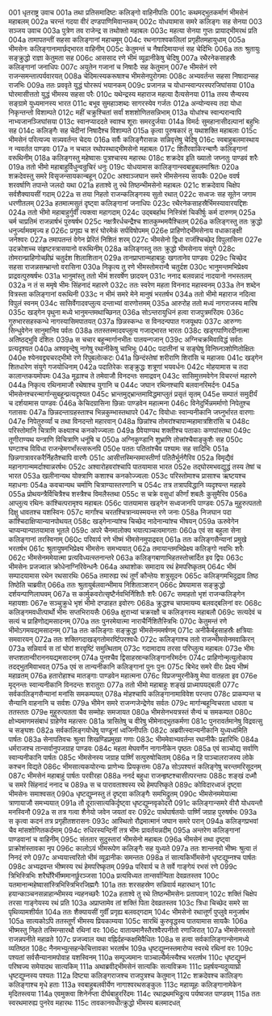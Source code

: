 001  धृतराष्ट्र उवाच
001a तथा प्रतिसमादिष्टः कलिङ्गो वाहिनीपतिः
001c कथमद्भुतकर्माणं भीमसेनं महाबलम्
002a चरन्तं गदया वीरं दण्डपाणिमिवान्तकम्
002c योधयामास समरे कलिङ्गः सह सेनया
003  सञ्जय उवाच
003a पुत्रेण तव राजेन्द्र स तथोक्तो महाबलः
003c महत्या सेनया गुप्तः प्रायाद्भीमरथं प्रति
004a तामापतन्तीं सहसा कलिङ्गानां महाचमूम्
004c रथनागाश्वकलिलां प्रगृहीतमहायुधाम्
005a भीमसेनः कलिङ्गानामार्छद्भारत वाहिनीम्
005c केतुमन्तं च नैषादिमायान्तं सह चेदिभिः
006a ततः श्रुतायुः सङ्क्रुद्धो राज्ञा केतुमता सह
006c आससाद रणे भीमं व्यूढानीकेषु चेदिषु
007a रथैरनेकसाहस्रैः कलिङ्गानां जनाधिपः
007c अयुतेन गजानां च निषादैः सह केतुमान्
007e भीमसेनं रणे राजन्समन्तात्पर्यवारयत्
008a चेदिमत्स्यकरूषाश्च भीमसेनपुरोगमाः
008c अभ्यवर्तन्त सहसा निषादान्सह राजभिः
009a ततः प्रववृते युद्धं घोररूपं भयानकम्
009c प्रजानन्न च योधान्स्वान्परस्परजिघांसया
010a घोरमासीत्ततो युद्धं भीमस्य सहसा परैः
010c यथेन्द्रस्य महाराज महत्या दैत्यसेनया
011a तस्य सैन्यस्य सङ्ग्रामे युध्यमानस्य भारत
011c बभूव सुमहाञ्शब्दः सागरस्येव गर्जतः
012a अन्योन्यस्य तदा योधा निकृन्तन्तो विशाम्पते
012c महीं चक्रुश्चितां सर्वां शशशोणितसन्निभाम्
013a योधांश्च स्वान्परान्वापि नाभ्यजानञ्जिघांसया
013c स्वानप्याददते स्वाश्च शूराः समरदुर्जयाः
014a विमर्दः सुमहानासीदल्पानां बहुभिः सह
014c कलिङ्गैः सह चेदीनां निषादैश्च विशाम्पते
015a कृत्वा पुरुषकारं तु यथाशक्ति महाबलाः
015c भीमसेनं परित्यज्य सन्न्यवर्तन्त चेदयः
016a सर्वैः कलिङ्गैरासन्नः सन्निवृत्तेषु चेदिषु
016c स्वबाहुबलमास्थाय न न्यवर्तत पाण्डवः
017a न चचाल रथोपस्थाद्भीमसेनो महाबलः
017c शितैरवाकिरन्बाणैः कलिङ्गानां वरूथिनीम्
018a कलिङ्गस्तु महेष्वासः पुत्रश्चास्य महारथः
018c शक्रदेव इति ख्यातो जघ्नतुः पाण्डवं शरैः
019a ततो भीमो महाबाहुर्विधुन्वन्रुचिरं धनुः
019c योधयामास कालिङ्गान्स्वबाहुबलमाश्रितः
020a शक्रदेवस्तु समरे विसृजन्सायकान्बहून्
020c अश्वाञ्जघान समरे भीमसेनस्य सायकैः
020e ववर्ष शरवर्षाणि तपान्ते जलदो यथा
021a हताश्वे तु रथे तिष्ठन्भीमसेनो महाबलः
021c शक्रदेवाय चिक्षेप सर्वशैक्यायसीं गदाम्
022a स तया निहतो राजन्कलिङ्गस्य सुतो रथात्
022c सध्वजः सह सूतेन जगाम धरणीतलम्
023a हतमात्मसुतं दृष्ट्वा कलिङ्गानां जनाधिपः
023c रथैरनेकसाहस्रैर्भिमस्यावारयद्दिशः
024a ततो भीमो महाबाहुर्गुर्वीं त्यक्त्वा महागदाम्
024c उद्बबर्हाथ निस्त्रिंशं चिकीर्षुः कर्म दारुणम्
025a चर्म चाप्रतिमं राजन्नार्षभं पुरुषर्षभ
025c नक्षत्रैरर्धचन्द्रैश्च शातकुम्भमयैश्चितम्
026a कलिङ्गस्तु ततः क्रुद्धो धनुर्ज्यामवमृज्य ह
026c प्रगृह्य च शरं घोरमेकं सर्पविषोपमम्
026e प्राहिणोद्भीमसेनाय वधाकाङ्क्षी जनेश्वरः
027a तमापतन्तं वेगेन प्रेरितं निशितं शरम्
027c भीमसेनो द्विधा राजंश्चिच्छेद विपुलासिना
027e उदक्रोशच्च संहृष्टस्त्रासयानो वरूथिनीम्
028a कलिङ्गस्तु ततः क्रुद्धो भीमसेनाय संयुगे
028c तोमरान्प्राहिणोच्छीघ्रं चतुर्दश शिलाशितान्
029a तानप्राप्तान्महाबाहुः खगतानेव पाण्डवः
029c चिच्छेद सहसा राजन्नसम्भ्रान्तो वरासिना
030a निकृत्य तु रणे भीमस्तोमरान्वै चतुर्दश
030c भानुमन्तमभिप्रेक्ष्य प्राद्रवत्पुरुषर्षभः
031a भानुमांस्तु ततो भीमं शरवर्षेण छादयन्
031c ननाद बलवन्नादं नादयानो नभस्तलम्
032a न तं स ममृषे भीमः सिंहनादं महारणे
032c ततः स्वरेण महता विननाद महास्वनम्
033a तेन शब्देन वित्रस्ता कलिङ्गानां वरूथिनी
033c न भीमं समरे मेने मानुषं भरतर्षभ
034a ततो भीमो महाराज नदित्वा विपुलं स्वनम्
034c सासिर्वेगादवप्लुत्य दन्ताभ्यां वारणोत्तमम्
035a आरुरोह ततो मध्यं नागराजस्य मारिष
035c खड्गेन पृथुना मध्ये भानुमन्तमथाच्छिनत्
036a सोऽन्तरायुधिनं हत्वा राजपुत्रमरिंदमः
036c गुरुभारसहस्कन्धे नागस्यासिमपातयत्
037a छिन्नस्कन्धः स विनदन्पपात गजयूथपः
037c आरुग्णः सिन्धुवेगेन सानुमानिव पर्वतः
038a ततस्तस्मादवप्लुत्य गजाद्भारत भारतः
038c खड्गपाणिरदीनात्मा अतिष्ठद्भुवि दंशितः
039a स चचार बहून्मार्गानभीतः पातयन्गजान्
039c अग्निचक्रमिवाविद्धं सर्वतः प्रत्यदृश्यत
040a अश्ववृन्देषु नागेषु रथानीकेषु चाभिभूः
040c पदातीनां च सङ्घेषु विनिघ्नञ्शोणितोक्षितः
040e श्येनवद्व्यचरद्भीमो रणे रिपुबलोत्कटः
041a छिन्दंस्तेषां शरीराणि शिरांसि च महाजवः
041c खड्गेन शितधारेण संयुगे गजयोधिनाम्
042a पदातिरेकः सङ्क्रुद्धः शत्रूणां भयवर्धनः
042c मोहयामास च तदा कालान्तकयमोपमः
043a मूढाश्च ते तमेवाजौ विनदन्तः समाद्रवन्
043c सासिमुत्तमवेगेन विचरन्तं महारणे
044a निकृत्य रथिनामाजौ रथेषाश्च युगानि च
044c जघान रथिनश्चापि बलवानरिमर्दनः
045a भीमसेनश्चरन्मार्गान्सुबहून्प्रत्यदृश्यत
045c भ्रान्तमुद्भ्रान्तमाविद्धमाप्लुतं प्रसृतं सृतम्
045e सम्पातं समुदीर्यं च दर्शयामास पाण्डवः
046a केचिदग्रासिना छिन्नाः पाण्डवेन महात्मना
046c विनेदुर्भिन्नमर्माणो निपेतुश्च गतासवः
047a छिन्नदन्ताग्रहस्ताश्च भिन्नकुम्भास्तथापरे
047c वियोधाः स्वान्यनीकानि जघ्नुर्भारत वारणाः
047e निपेतुरुर्व्यां च तथा विनदन्तो महारवान्
048a छिन्नांश्च तोमरांश्चापान्महामात्रशिरांसि च
048c परिस्तोमानि चित्राणि कक्ष्याश्च कनकोज्ज्वलाः
049a ग्रैवेयाण्यथ शक्तीश्च पताकाः कणपांस्तथा
049c तूणीराण्यथ यन्त्राणि विचित्राणि धनूंषि च
050a अग्निकुण्डानि शुभ्राणि तोत्त्रांश्चैवाङ्कुशैः सह
050c घण्टाश्च विविधा राजन्हेमगर्भांस्त्सरूनपि
050e पततः पतितांश्चैव पश्यामः सह सादिभिः
051a छिन्नगात्रावरकरैर्निहतैश्चापि वारणैः
051c आसीत्तस्मिन्समास्तीर्णा पतितैर्भूर्नगैरिव
052a विमृद्यैवं महानागान्ममर्दाश्वान्नरर्षभः
052c अश्वारोहवरांश्चापि पातयामास भारत
052e तद्घोरमभवद्युद्धं तस्य तेषां च भारत
053a खलीनान्यथ योक्त्राणि कशाश्च कनकोज्ज्वलाः
053c परिस्तोमाश्च प्रासाश्च ऋष्टयश्च महाधनाः
054a कवचान्यथ चर्माणि चित्राण्यास्तरणानि च
054c तत्र तत्रापविद्धानि व्यदृश्यन्त महाहवे
055a प्रोथयन्त्रैर्विचित्रैश्च शस्त्रैश्च विमलैस्तथा
055c स चक्रे वसुधां कीर्णां शबलैः कुसुमैरिव
056a आप्लुत्य रथिनः कांश्चित्परामृश्य महाबलः
056c पातयामास खड्गेन सध्वजानपि पाण्डवः
057a मुहुरुत्पततो दिक्षु धावतश्च यशस्विनः
057c मार्गांश्च चरतश्चित्रान्व्यस्मयन्त रणे जनाः
058a निजघान पदा कांश्चिदाक्षिप्यान्यानपोथयत्
058c खड्गेनान्यांश्च चिच्छेद नादेनान्यांश्च भीषयन्
059a ऊरुवेगेन चाप्यन्यान्पातयामास भूतले
059c अपरे चैनमालोक्य भयात्पञ्चत्वमागताः
060a एवं सा बहुला सेना कलिङ्गानां तरस्विनाम्
060c परिवार्य रणे भीष्मं भीमसेनमुपाद्रवत्
061a ततः कलिङ्गसैन्यानां प्रमुखे भरतर्षभ
061c श्रुतायुषमभिप्रेक्ष्य भीमसेनः समभ्ययात्
062a तमायान्तमभिप्रेक्ष्य कलिङ्गो नवभिः शरैः
062c भीमसेनममेयात्मा प्रत्यविध्यत्स्तनान्तरे
063a कलिङ्गबाणाभिहतस्तोत्त्रार्दित इव द्विपः
063c भीमसेनः प्रजज्वाल क्रोधेनाग्निरिवेन्धनैः
064a अथाशोकः समादाय रथं हेमपरिष्कृतम्
064c भीमं सम्पादयामास रथेन रथसारथिः
065a तमारुह्य रथं तूर्णं कौन्तेयः शत्रुसूदनः
065c कलिङ्गमभिदुद्राव तिष्ठ तिष्ठेति चाब्रवीत्
066a ततः श्रुतायुर्बलवान्भीमाय निशिताञ्शरान्
066c प्रेषयामास सङ्क्रुद्धो दर्शयन्पाणिलाघवम्
067a स कार्मुकवरोत्सृष्टैर्नवभिर्निशितैः शरैः
067c समाहतो भृशं राजन्कलिङ्गेन महायशाः
067e सञ्चुक्रुधे भृशं भीमो दण्डाहत इवोरगः
068a क्रुद्धश्च चापमायम्य बलवद्बलिनां वरः
068c कलिङ्गमवधीत्पार्थो भीमः सप्तभिरायसैः
069a क्षुराभ्यां चक्ररक्षौ च कलिङ्गस्य महाबलौ
069c सत्यदेवं च सत्यं च प्राहिणोद्यमसादनम्
070a ततः पुनरमेयात्मा नाराचैर्निशितैस्त्रिभिः
070c केतुमन्तं रणे भीमोऽगमयद्यमसादनम्
071a ततः कलिङ्गाः सङ्क्रुद्धा भीमसेनममर्षणम्
071c अनीकैर्बहुसाहस्रैः क्षत्रियाः समवारयन्
072a ततः शक्तिगदाखड्गतोमरर्ष्टिपरश्वधैः
072c कलिङ्गाश्च ततो राजन्भीमसेनमवाकिरन्
073a सन्निवार्य स तां घोरां शरवृष्टिं समुत्थिताम्
073c गदामादाय तरसा परिप्लुत्य महाबलः
073e भीमः सप्तशतान्वीराननयद्यमसादनम्
074a पुनश्चैव द्विसाहस्रान्कलिङ्गानरिमर्दनः
074c प्राहिणोन्मृत्युलोकाय तदद्भुतमिवाभवत्
075a एवं स तान्यनीकानि कलिङ्गानां पुनः पुनः
075c बिभेद समरे वीरः प्रेक्ष्य भीष्मं महाव्रतम्
076a हतारोहाश्च मातङ्गाः पाण्डवेन महात्मना
076c विप्रजग्मुरनीकेषु मेघा वातहता इव
076e मृद्नन्तः स्वान्यनीकानि विनदन्तः शरातुराः
077a ततो भीमो महाबाहुः शङ्खं प्राध्मापयद्बली
077c सर्वकालिङ्गसैन्यानां मनांसि समकम्पयत्
078a मोहश्चापि कलिङ्गानामाविवेश परन्तप
078c प्राकम्पन्त च सैन्यानि वाहनानि च सर्वशः
079a भीमेन समरे राजन्गजेन्द्रेणेव सर्वतः
079c मार्गान्बहून्विचरता धावता च ततस्ततः
079e मुहुरुत्पतता चैव सम्मोहः समजायत
080a भीमसेनभयत्रस्तं सैन्यं च समकम्पत
080c क्षोभ्यमाणमसंबाधं ग्राहेणेव महत्सरः
081a त्रासितेषु च वीरेषु भीमेनाद्भुतकर्मणा
081c पुनरावर्तमानेषु विद्रवत्सु च सङ्घशः
082a सर्वकालिङ्गयोधेषु पाण्डूनां ध्वजिनीपतिः
082c अब्रवीत्स्वान्यनीकानि युध्यध्वमिति पार्षतः
083a सेनापतिवचः श्रुत्वा शिखण्डिप्रमुखा गणाः
083c भीममेवाभ्यवर्तन्त रथानीकैः प्रहारिभिः
084a धर्मराजश्च तान्सर्वानुपजग्राह पाण्डवः
084c महता मेघवर्णेन नागानीकेन पृष्ठतः
085a एवं सञ्चोद्य सर्वाणि स्वान्यनीकानि पार्षतः
085c भीमसेनस्य जग्राह पार्ष्णिं सत्पुरुषोचिताम्
086a न हि पाञ्चालराजस्य लोके कश्चन विद्यते
086c भीमसात्यकयोरन्यः प्राणेभ्यः प्रियकृत्तमः
087a सोऽपश्यत्तं कलिङ्गेषु चरन्तमरिसूदनम्
087c भीमसेनं महाबाहुं पार्षतः परवीरहा
088a ननर्द बहुधा राजन्हृष्टश्चासीत्परन्तपः
088c शङ्खं दध्मौ च समरे सिंहनादं ननाद च
089a स च पारावताश्वस्य रथे हेमपरिष्कृते
089c कोविदारध्वजं दृष्ट्वा भीमसेनः समाश्वसत्
090a धृष्टद्युम्नस्तु तं दृष्ट्वा कलिङ्गैः समभिद्रुतम्
090c भीमसेनममेयात्मा त्राणायाजौ समभ्ययात्
091a तौ दूरात्सात्यकिर्दृष्ट्वा धृष्टद्युम्नवृकोदरौ
091c कलिङ्गान्समरे वीरौ योधयन्तौ मनस्विनौ
092a स तत्र गत्वा शैनेयो जवेन जयतां वरः
092c पार्थपार्षतयोः पार्ष्णिं जग्राह पुरुषर्षभः
093a स कृत्वा कदनं तत्र प्रगृहीतशरासनः
093c आस्थितो रौद्रमात्मानं जघान समरे परान्
094a कलिङ्गप्रभवां चैव मांसशोणितकर्दमाम्
094c रुधिरस्यन्दिनीं तत्र भीमः प्रावर्तयन्नदीम्
095a अन्तरेण कलिङ्गानां पाण्डवानां च वाहिनीम्
095c संततार सुदुस्तारां भीमसेनो महाबलः
096a भीमसेनं तथा दृष्ट्वा प्राक्रोशंस्तावका नृप
096c कालोऽयं भीमरूपेण कलिङ्गैः सह युध्यते
097a ततः शान्तनवो भीष्मः श्रुत्वा तं निनदं रणे
097c अभ्ययात्त्वरितो भीमं व्यूढानीकः समन्ततः
098a तं सात्यकिर्भीमसेनो धृष्टद्युम्नश्च पार्षतः
098c अभ्यद्रवन्त भीष्मस्य रथं हेमपरिष्कृतम्
099a परिवार्य च ते सर्वे गाङ्गेयं रभसं रणे
099c त्रिभिस्त्रिभिः शरैर्घोरैर्भीष्ममानर्छुरञ्जसा
100a प्रत्यविध्यत तान्सर्वान्पिता देवव्रतस्तव
100c यतमानान्महेष्वासांस्त्रिभिस्त्रिभिरजिह्मगैः
101a ततः शरसहस्रेण सन्निवार्य महारथान्
101c हयान्काञ्चनसन्नाहान्भीमस्य न्यहनच्छरैः
102a हताश्वे तु रथे तिष्ठन्भीमसेनः प्रतापवान्
102c शक्तिं चिक्षेप तरसा गाङ्गेयस्य रथं प्रति
103a अप्राप्तामेव तां शक्तिं पिता देवव्रतस्तव
103c त्रिधा चिच्छेद समरे सा पृथिव्यामशीर्यत
104a ततः शैक्यायसीं गुर्वीं प्रगृह्य बलवद्गदाम्
104c भीमसेनो रथात्तूर्णं पुप्लुवे मनुजर्षभ
105a सात्यकोऽपि ततस्तूर्णं भीमस्य प्रियकाम्यया
105c सारथिं कुरुवृद्धस्य पातयामास सायकैः
106a भीष्मस्तु निहते तस्मिन्सारथौ रथिनां वरः
106c वातायमानैस्तैरश्वैरपनीतो रणाजिरात्
107a भीमसेनस्ततो राजन्नपनीते महाव्रते
107c प्रजज्वाल यथा वह्निर्दहन्कक्षमिवैधितः
108a स हत्वा सर्वकालिङ्गान्सेनामध्ये व्यतिष्ठत
108c नैनमभ्युत्सहन्केचित्तावका भरतर्षभ
109a धृष्टद्युम्नस्तमारोप्य स्वरथे रथिनां वरः
109c पश्यतां सर्वसैन्यानामपोवाह यशस्विनम्
110a सम्पूज्यमानः पाञ्चाल्यैर्मत्स्यैश्च भरतर्षभ
110c धृष्टद्युम्नं परिष्वज्य समेयादथ सात्यकिम्
111a अथाब्रवीद्भीमसेनं सात्यकिः सत्यविक्रमः
111c प्रहर्षयन्यदुव्याघ्रो धृष्टद्युम्नस्य पश्यतः
112a दिष्ट्या कलिङ्गराजश्च राजपुत्रश्च केतुमान्
112c शक्रदेवश्च कालिङ्गः कलिङ्गाश्च मृधे हताः
113a स्वबाहुबलवीर्येण नागाश्वरथसङ्कुलः
113c महाव्यूहः कलिङ्गानामेकेन मृदितस्त्वया
114a एवमुक्त्वा शिनेर्नप्ता दीर्घबाहुररिंदमः
114c रथाद्रथमभिद्रुत्य पर्यष्वजत पाण्डवम्
115a ततः स्वरथमारुह्य पुनरेव महारथः
115c तावकानवधीत्क्रुद्धो भीमस्य बलमादधत्

